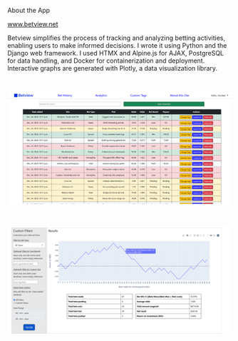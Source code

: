 About the App

www.betview.net

Betview simplifies the process of tracking and analyzing betting activities, enabling users to make informed decisions. I wrote it using Python and the Django web framework. I used HTMX and Alpine.js for AJAX, PostgreSQL for data handling, and Docker for containerization and deployment. Interactive graphs are generated with Plotly, a data visualization library. 

&nbsp;
&nbsp;

![alt text](static/bv-ss1.png)

&nbsp;
&nbsp;

![alt text](static/BV-AP.png)

&nbsp;
&nbsp;


